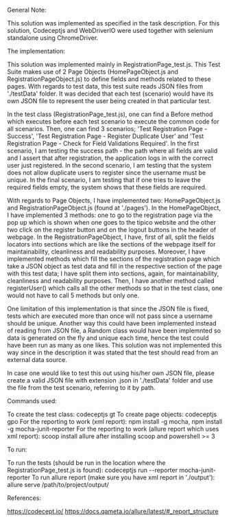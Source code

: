 General Note:

This solution was implemented as specified in the task description. For this solution, Codeceptjs and WebDriverIO were used together with selenium standalone
using ChromeDriver. 

The implementation: 

This solution was implemented mainly in RegistrationPage_test.js. This Test Suite makes use of 2 Page Objects (HomePageObject.js and RegistrationPageObject.js) 
to define fields and methods related to these pages. With regards to test data, this test suite reads JSON files from './testData' folder. It was decided that
each test (scenario) would have its own JSON file to represent the user being created in that particular test. 

In the test class (RegistrationPage_test.js), one can find a Before method which executes before each test scenario to execute the common code for all scenarios. Then, one can find
3 scenarios; 'Test Registration Page - Success', 'Test Registration Page - Register Duplicate User' and 
'Test Registration Page - Check for Field Validations Required'. In the first scenario, I am testing the success path - the path where all fields are valid
and I assert that after registration, the application logs in with the correct user just registered. In the second scenario, I am testing that the system 
does not allow duplicate users to register since the username must be unique. In the final scenario, I am testing that if one tries to leave the required
fields empty, the system shows that these fields are required. 

With regards to Page Objects, I have implemented two: HomePageObject.js and RegistrationPageObject.js (found at './pages'). In the HomePageObject, I have 
implemented 3 methods: one to go to the registration page via the pop up which is shown when one goes to the tipico website and the other two click on the 
register button and on the logout buttons in the header of webpage. In the RegistrationPageObject, I have, first of all, split the fields locators into 
sections which are like the sections of the webpage itself for maintainability, cleanliness and readability purposes. Moreover, I have implemented methods 
which fill the sections of the registration page which take a JSON object as test data and fill in the respective section of the page with this test data; 
I have split them into sections, again, for maintainability, cleanliness and readability purposes. Then, I have another method called registerUser() which 
calls all the other methods so that in the test class, one would not have to call 5 methods but only one. 

One limitation of this implementation is that since the JSON file is fixed, tests which are executed more than once will not pass since a username should be 
unique. Another way this could have been implemented instead of reading from JSON file, a Random class would have been implemnted so data is generated on the 
fly and unique each time, hence the test could have been run as many as one likes. This solution was not implemented this way since in the description it was 
stated that the test should read from an external data source.  

In case one would like to test this out using his/her own JSON file, please create a valid JSON file with extension .json in './testData' folder and use the file
from the test scenario, referring to it by path. 

Commands used: 

To create the test class: codeceptjs gt
To create page objects: codeceptjs gpo
For the reporting to work (xml report): npm install -g mocha, npm install -g mocha-junit-reporter
For the reporting to work (allure report which uses xml report): scoop install allure after installing scoop and powershell >= 3

To run: 

To run the tests (should be run in the location where the RegistrationPage_test.js is found): codeceptjs run --reporter mocha-junit-reporter
To run allure report (make sure you have xml report in './output'): allure serve /path/to/project/output/

References:

https://codecept.io/
https://docs.qameta.io/allure/latest/#_report_structure